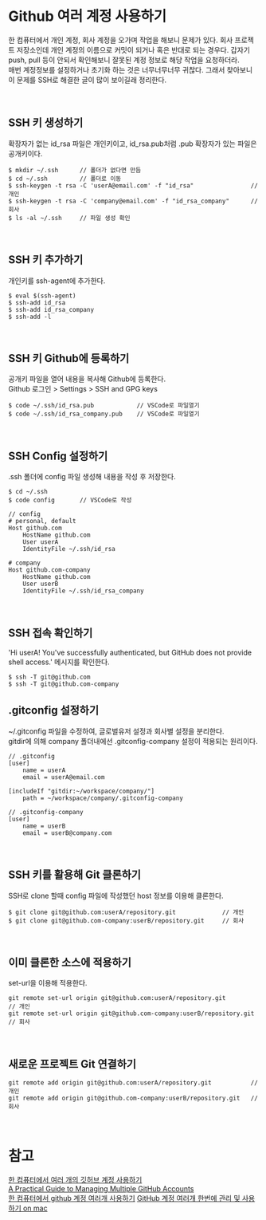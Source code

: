 # Github 여러 계정 사용하기   
한 컴퓨터에서 개인 계정, 회사 계정을 오가며 작업을 해보니 문제가 있다. 회사 프로젝트 저장소인데 개인 계정의 이름으로 커밋이 되거나 혹은 반대로 되는 경우다. 갑자기 push, pull 등이 안되서 확인해보니 잘못된 계정 정보로 해당 작업을 요청하더라.   
매번 계정정보를 설정하거나 초기화 하는 것은 너무너무너무 귀찮다. 그래서 찾아보니 이 문제를 SSH로 해결한 글이 많이 보이길래 정리한다.

<br/>

## SSH 키 생성하기
확장자가 없는 id_rsa 파일은 개인키이고, id_rsa.pub처럼 .pub 확장자가 있는 파일은 공개키이다.
```
$ mkdir ~/.ssh      // 폴더가 없다면 만듬
$ cd ~/.ssh         // 폴더로 이동
$ ssh-keygen -t rsa -C 'userA@email.com' -f "id_rsa"                // 개인
$ ssh-keygen -t rsa -C 'company@email.com' -f "id_rsa_company"      // 회사
$ ls -al ~/.ssh     // 파일 생성 확인
```

<br/>

## SSH 키 추가하기
개인키를 ssh-agent에 추가한다.
```
$ eval $(ssh-agent)
$ ssh-add id_rsa
$ ssh-add id_rsa_company
$ ssh-add -l
```

<br/>

## SSH 키 Github에 등록하기
공개키 파일을 열어 내용을 복사해 Github에 등록한다.   
Github 로그인 > Settings > SSH and GPG keys
```
$ code ~/.ssh/id_rsa.pub            // VSCode로 파일열기
$ code ~/.ssh/id_rsa_company.pub    // VSCode로 파일열기
```

<br/>

## SSH Config 설정하기
.ssh 폴더에 config 파일 생성해 내용을 작성 후 저장한다.
```
$ cd ~/.ssh
$ code config       // VSCode로 작성
```

```
// config
# personal, default
Host github.com
    HostName github.com
    User userA
    IdentityFile ~/.ssh/id_rsa

# company
Host github.com-company
    HostName github.com
    User userB
    IdentityFile ~/.ssh/id_rsa_company
```

<br/>

## SSH 접속 확인하기
'Hi userA! You've successfully authenticated, but GitHub does not provide shell access.' 메시지를 확인한다.
```
$ ssh -T git@github.com
$ ssh -T git@github.com-company
```

## .gitconfig 설정하기
~/.gitconfig 파일을 수정하여, 글로벌유저 설정과 회사별 설정을 분리한다.   
gitdir에 의해 company 폴더내에선 .gitconfig-company 설정이 적용되는 원리이다.
```
// .gitconfig
[user]
	name = userA
	email = userA@email.com

[includeIf "gitdir:~/workspace/company/"]
	path = ~/workspace/company/.gitconfig-company
```
```
// .gitconfig-company
[user]   
    name = userB
    email = userB@company.com   
```
<br/>

## SSH 키를 활용해 Git 클론하기   
SSH로 clone 할때 config 파일에 작성했던 host 정보를 이용해 클론한다.
```
$ git clone git@github.com:userA/repository.git             // 개인
$ git clone git@github.com-company:userB/repository.git     // 회사
```
<br/>

## 이미 클론한 소스에 적용하기
set-url을 이용해 적용한다.
```
git remote set-url origin git@github.com:userA/repository.git           // 개인
git remote set-url origin git@github.com-company:userB/repository.git   // 회사
```

<br/>

## 새로운 프로젝트 Git 연결하기
```
git remote add origin git@github.com:userA/repository.git           // 개인
git remote add origin git@github.com-company:userB/repository.git   // 회사
```

<br/>

# 참고
[한 컴퓨터에서 여러 개의 깃허브 계정 사용하기](https://velog.io/@jay/multiplegithubaccounts)   
[A Practical Guide to Managing Multiple GitHub Accounts](https://medium.com/the-andela-way/a-practical-guide-to-managing-multiple-github-accounts-8e7970c8fd46)   
[한 컴퓨터에서 github 계정 여러개 사용하기](https://usingu.co.kr/frontend/git/%ED%95%9C-%EC%BB%B4%ED%93%A8%ED%84%B0%EC%97%90%EC%84%9C-github-%EA%B3%84%EC%A0%95-%EC%97%AC%EB%9F%AC%EA%B0%9C-%EC%82%AC%EC%9A%A9%ED%95%98%EA%B8%B0/)
[GitHub 계정 여러개 한번에 관리 및 사용하기 on mac](https://yosuniiiii.com/github-%EA%B3%84%EC%A0%95-%EC%97%AC%EB%9F%AC%EA%B0%9C-%EC%82%AC%EC%9A%A9%ED%95%98%EA%B8%B0-on-mac-6588237f9671)